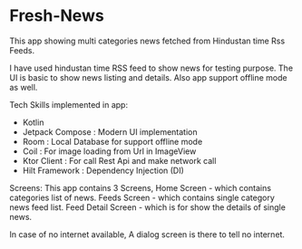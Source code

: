 # Fresh-News

This app showing multi categories news fetched from Hindustan time Rss Feeds.

I have used hindustan time RSS feed to show news for testing purpose. 
The UI is basic to show news listing and details.
Also app support offline mode as well.

Tech Skills implemented in app:
- Kotlin
- Jetpack Compose : Modern UI implementation
- Room : Local Database for support offline mode
- Coil : For image loading from Url in ImageView
- Ktor Client : For call Rest Api and make network call
- Hilt Framework : Dependency Injection (DI)

Screens:
This app contains 3 Screens,
Home Screen - which contains categories list of news.
Feeds Screen - which contains single category news feed list.
Feed Detail Screen - which is for show the details of single news.

In case of no internet available, A dialog screen is there to tell no internet.

